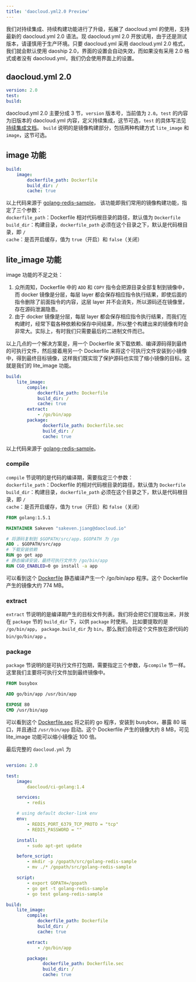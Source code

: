 ```yaml
---
title: 'daocloud.yml2.0 Preview'
---
```


我们对持续集成、持续构建功能进行了升级，拓展了 daocloud.yml 的使用，支持最新的 daocloud.yml 2.0 语法。现 daocloud.yml 2.0 开放试用，由于还是测试版本，请谨慎用于生产环境。只要 daocloud.yml 采用 daocloud.yml 2.0 格式，我们就会默认使用 daoship 2.0，界面的设置会自动失效，而如果没有采用 2.0 格式或者没有  daocloud.yml，我们仍会使用界面上的设置。

## daocloud.yml 2.0
```yaml
version: 2.0
test:
build:
```
daocloud.yml 2.0 主要分成 3 节，`version` 版本号，当前值为 `2.0`。`test` 的内容为旧版本的 daocloud.yml 内容，定义持续集成，这节可选，`test` 的具体写法见[持续集成文档](http://docs.daocloud.io/ci-image-build/daocloud-yml)。
`build`  说明的是镜像构建部分，包括两种构建方式 `lite_image` 和 `image`，这节可选。

## image 功能
```yaml
build:
    image:
        dockerfile_path: Dockerfile
        build_dir: /
        cache: true
```
以上代码来源于 [golang-redis-sample](https://github.com/DaoCloud/golang-redis-sample/blob/ship2.0.normal/daocloud.yml)，
该功能即我们常用的镜像构建功能，指定了三个参数：  
`dockerfile_path`：Dockerfile 相对代码根目录的路径，默认值为 `Dockerfile`  
`build_dir`：构建目录，`dockerfile_path` 必须在这个目录之下，默认是代码根目录，即 `/`  
`cache`：是否开启缓存，值为 `true`（开启）和 `false`（关闭）

## lite_image 功能

image 功能的不足之处：
1. 众所周知，Dockerfile 中的 `ADD` 和 `COPY` 指令会把源目录全部复制到镜像中，而 docker 镜像是分层，每层 layer 都会保存相应指令执行结果，即使后面的指令删除了前面指令的内容，这层 layer 并不会消失，所以源码还在镜像里，存在源码泄漏隐患。
2. 由于 docker 镜像是分层，每层 layer 都会保存相应指令执行结果，而我们在构建时，经常下载各种依赖和保存中间结果，所以整个构建出来的镜像有时会非常大。实际上，有时我们只需要最后的二进制文件而已。

以上几点的一个解决方案是，用一个 Dockerfile 来下载依赖、编译源码得到最终的可执行文件，然后接着用另一个 Dockerfile 来将这个可执行文件安装到小镜像中，得到最终目标镜像，这样我们既实现了保护源码也实现了缩小镜像的目标。这就是我们的 lite_image 功能。

```yaml
build:
    lite_image:
        compile:
            dockerfile_path: Dockerfile
            build_dir: /
            cache: true
        extract:
            - /go/bin/app
        package:
              dockerfile_path: Dockerfile.sec
              build_dir: /
              cache: true
```

以上代码来源于 [golang-redis-sample](https://github.com/DaoCloud/golang-redis-sample/blob/ship2.0/daocloud.yml)。

### compile
`compile` 节说明的是代码的编译期，需要指定三个参数：  
`dockerfile_path`：Dockerfile 的相对代码根目录的路径，默认值为 `Dockerfile`  
`build_dir`：构建目录，`dockerfile_path` 必须在这个目录之下，默认是代码根目录，即 `/`  
`cache`：是否开启缓存，值为 `true`（开启）和 `false`（关闭）

```Dockerfile
FROM golang:1.5.1

MAINTAINER Sakeven "sakeven.jiang@daocloud.io"

# 将源码复制到 $GOPATH/src/app，$GOPATH 为 /go
ADD . $GOPATH/src/app
# 下载安装依赖
RUN go get app
# 静态编译安装，最终可执行文件为 /go/bin/app
RUN CGO_ENABLED=0 go install -a app
```
可以看到这个 [Dockerfile](https://github.com/DaoCloud/golang-redis-sample/blob/ship2.0/Dockerfile) 静态编译产生一个 /go/bin/app 程序。这个 Dockerfile 产生的镜像大约 774 MB。

### extract

`extract` 节说明的是编译期产生的目标文件列表。我们将会把它们提取出来，并放在 `package` 节的 `build_dir` 下，以供 `package` 时使用。
比如要提取的是 `/go/bin/app`， `package.build_dir` 为 `bin`，那么我们会将这个文件放在源代码的 `bin/go/bin/app` 。

### package
`package` 节说明的是可执行文件打包期，需要指定三个参数，与`compile` 节一样。这里我们主要将可执行文件加到最终镜像中。
```Dockerfile
FROM busybox

ADD go/bin/app /usr/bin/app

EXPOSE 80
CMD /usr/bin/app
```
可以看到这个 [Dockerfile.sec](https://github.com/DaoCloud/golang-redis-sample/blob/ship2.0/Dockerfile.sec) 将之前的 go 程序，安装到 busybox，暴露 80 端口，并且通过 `/usr/bin/app` 启动。这个 Dockerfile 产生的镜像大约 8 MB，可见 lite_image 功能可以缩小镜像近 100 倍。

最后完整的 `daocloud.yml` 为
```yaml

version: 2.0

test:
    image:
        daocloud/ci-golang:1.4

    services:
        - redis

    # using default docker-link env
    env:
        - REDIS_PORT_6379_TCP_PROTO = "tcp"
        - REDIS_PASSWORD = ""

    install:
        - sudo apt-get update

    before_script:
        - mkdir -p /gopath/src/golang-redis-sample
        - mv ./* /gopath/src/golang-redis-sample

    script:
        - export GOPATH=/gopath
        - go get -t golang-redis-sample
        - go test golang-redis-sample

build:
    lite_image:
        compile:
            dockerfile_path: Dockerfile
            build_dir: /
            cache: true

        extract:
            - /go/bin/app

        package:
              dockerfile_path: Dockerfile.sec
              build_dir: /
              cache: true
```
